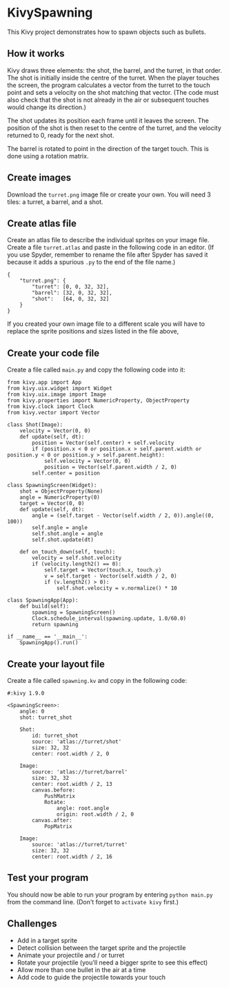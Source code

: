 # KivySpawning

This Kivy project demonstrates how to spawn objects such as bullets.

## How it works

Kivy draws three elements: the shot, the barrel, and the turret, in that order. The shot is initially inside the centre of the turret. When the player touches the screen, the program calculates a vector from the turret to the touch point and sets a velocity on the shot matching that vector. (The code must also check that the shot is not already in the air or subsequent touches would change its direction.)

The shot updates its position each frame until it leaves the screen. The position of the shot is then reset to the centre of the turret, and the velocity returned to 0, ready for the next shot.

The barrel is rotated to point in the direction of the target touch. This is done using a rotation matrix.

## Create images

Download the `turret.png` image file or create your own. You will need 3 tiles: a turret, a barrel, and a shot.

## Create atlas file

Create an atlas file to describe the individual sprites on your image file. Create a file `turret.atlas` and paste in the following code in an editor. (If you use Spyder, remember to rename the file after Spyder has saved it because it adds a spurious `.py` to the end of the file name.)

~~~
{
    "turret.png": {
        "turret": [0, 0, 32, 32],
        "barrel": [32, 0, 32, 32],
        "shot":   [64, 0, 32, 32]
    }
}
~~~

If you created your own image file to a different scale you will have to replace the sprite positions and sizes listed in the file above,

## Create your code file

Create a file called `main.py` and copy the following code into it:

~~~
from kivy.app import App
from kivy.uix.widget import Widget
from kivy.uix.image import Image
from kivy.properties import NumericProperty, ObjectProperty
from kivy.clock import Clock
from kivy.vector import Vector

class Shot(Image):
    velocity = Vector(0, 0)
    def update(self, dt):
        position = Vector(self.center) + self.velocity
        if (position.x < 0 or position.x > self.parent.width or position.y < 0 or position.y > self.parent.height):
            self.velocity = Vector(0, 0)
            position = Vector(self.parent.width / 2, 0)
        self.center = position

class SpawningScreen(Widget):
    shot = ObjectProperty(None)
    angle = NumericProperty(0)
    target = Vector(0, 0)
    def update(self, dt):
        angle = (self.target - Vector(self.width / 2, 0)).angle((0, 100))
        self.angle = angle
        self.shot.angle = angle
        self.shot.update(dt)
        
    def on_touch_down(self, touch):
        velocity = self.shot.velocity
        if (velocity.length2() == 0):
            self.target = Vector(touch.x, touch.y)
            v = self.target - Vector(self.width / 2, 0)
            if (v.length2() > 0):
                self.shot.velocity = v.normalize() * 10

class SpawningApp(App):
    def build(self):
        spawning = SpawningScreen()
        Clock.schedule_interval(spawning.update, 1.0/60.0)
        return spawning

if __name__ == '__main__':
    SpawningApp().run()
~~~

## Create your layout file

Create a file called `spawning.kv` and copy in the following code:

~~~
#:kivy 1.9.0

<SpawningScreen>:
    angle: 0
    shot: turret_shot

    Shot:
        id: turret_shot
        source: 'atlas://turret/shot'
        size: 32, 32
        center: root.width / 2, 0

    Image:
        source: 'atlas://turret/barrel'
        size: 32, 32
        center: root.width / 2, 13
        canvas.before:
            PushMatrix
            Rotate:
                angle: root.angle
                origin: root.width / 2, 0
        canvas.after:
            PopMatrix

    Image:
        source: 'atlas://turret/turret'
        size: 32, 32
        center: root.width / 2, 16
~~~

## Test your program

You should now be able to run your program by entering `python main.py` from the command line. (Don't forget to `activate kivy` first.)

## Challenges

* Add in a target sprite
* Detect collision between the target sprite and the projectile
* Animate your projectile and / or turret
* Rotate your projectile (you'll need a bigger sprite to see this effect)
* Allow more than one bullet in the air at a time
* Add code to guide the projectile towards your touch
